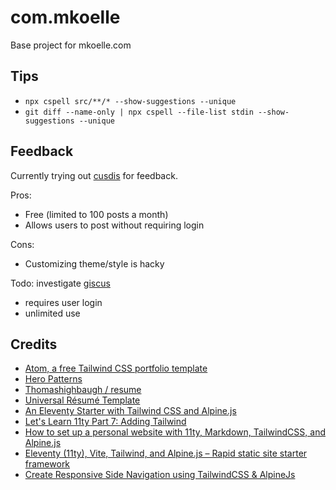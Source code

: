 # com.mkoelle

Base project for mkoelle.com

## Tips

- `npx cspell src/**/* --show-suggestions --unique`
- `git diff --name-only | npx cspell --file-list stdin --show-suggestions --unique`

## Feedback

Currently trying out [cusdis](https://cusdis.com/doc#/) for feedback.

Pros:

- Free (limited to 100 posts a month)
- Allows users to post without requiring login

Cons:

- Customizing theme/style is hacky

Todo: investigate [giscus](https://giscus.app/)

- requires user login
- unlimited use

## Credits

- [Atom, a free Tailwind CSS portfolio template](https://redpixelthemes.com/templates/atom/)
- [Hero Patterns](https://heropatterns.com/)
- [Thomashighbaugh / resume](https://github.com/Thomashighbaugh/resume)
- [Universal Résumé Template](https://github.com/WebPraktikos/universal-resume)
- [An Eleventy Starter with Tailwind CSS and Alpine.js](https://css-tricks.com/eleventy-starter-with-tailwind-css-alpine-js/)
- [Let's Learn 11ty Part 7: Adding Tailwind](https://dev.to/psypher1/lets-learn-11ty-part-7-adding-tailwind-5cdh)
- [How to set up a personal website with 11ty, Markdown, TailwindCSS, and Alpine.js](https://www.janowski.dev/articles/how-to-set-up-personal-website-with-markdown-tailwind-alpinejs/)
- [Eleventy (11ty), Vite, Tailwind, and Alpine.js – Rapid static site starter framework](https://fullstackdigital.io/blog/eleventy-vite-tailwind-and-alpine-js-rapid-static-site-starter-framework/)
- [Create Responsive Side Navigation using TailwindCSS & AlpineJs](https://raddy.dev/blog/how-to-create-responsive-side-navigation-using-tailwindcss-alpinejs/)
